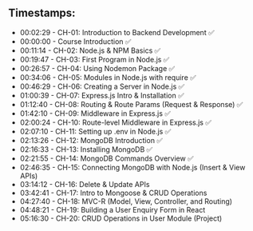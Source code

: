 ## Timestamps:
- 00:02:29 - CH-01: Introduction to Backend Development ✅
- 00:00:00 - Course Introduction ✅
- 00:11:14 - CH-02: Node.js & NPM Basics ✅
- 00:19:47 - CH-03: First Program in Node.js ✅
- 00:26:57 - CH-04: Using Nodemon Package ✅
- 00:34:06 - CH-05: Modules in Node.js with require ✅
- 00:46:29 - CH-06: Creating a Server in Node.js ✅
- 01:00:39 - CH-07: Express.js Intro & Installation ✅
- 01:12:40 - CH-08: Routing & Route Params (Request & Response) ✅
- 01:42:10 - CH-09: Middleware in Express.js ✅
- 02:00:24 - CH-10: Route-level Middleware in Express.js ✅
- 02:07:10 - CH-11: Setting up .env in Node.js ✅
- 02:13:26 - CH-12: MongoDB Introduction ✅
- 02:16:33 - CH-13: Installing MongoDB ✅
- 02:21:55 - CH-14: MongoDB Commands Overview ✅
- 02:46:35 - CH-15: Connecting MongoDB with Node.js (Insert & View APIs)
- 03:14:12 - CH-16: Delete & Update APIs
- 03:42:41 - CH-17: Intro to Mongoose & CRUD Operations
- 04:27:40 - CH-18: MVC-R (Model, View, Controller, and Routing)
- 04:48:21 - CH-19: Building a User Enquiry Form in React
- 05:16:30 - CH-20: CRUD Operations in User Module (Project)